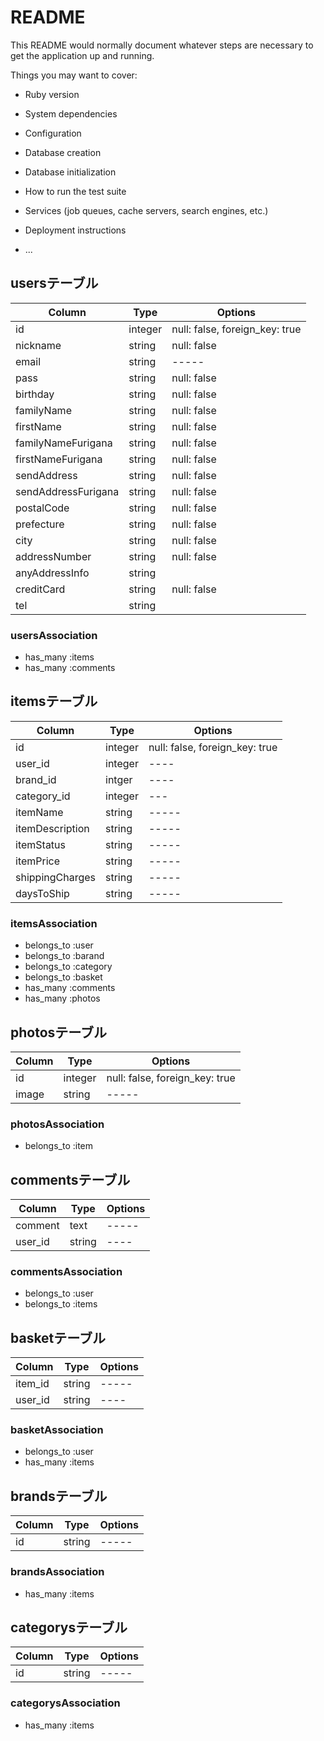 # README

This README would normally document whatever steps are necessary to get the
application up and running.

Things you may want to cover:

* Ruby version

* System dependencies

* Configuration

* Database creation

* Database initialization

* How to run the test suite

* Services (job queues, cache servers, search engines, etc.)

* Deployment instructions

* ...

## usersテーブル
|Column|Type|Options|
|------|----|-------|
|id|integer|null: false, foreign_key: true|
|nickname|string|null: false|
|email|string|-----|
|pass|string|null: false|
|birthday|string|null: false|
|familyName|string|null: false|
|firstName|string|null: false|
|familyNameFurigana|string|null: false|
|firstNameFurigana|string|null: false|
|sendAddress|string|null: false|
|sendAddressFurigana|string|null: false|
|postalCode|string|null: false|
|prefecture|string|null: false|
|city|string|null: false|
|addressNumber|string|null: false|
|anyAddressInfo|string||
|creditCard|string|null: false|
|tel|string||
### usersAssociation
- has_many :items
- has_many :comments

## itemsテーブル
|Column|Type|Options|
|------|----|-------|
|id|integer|null: false, foreign_key: true|
|user_id|integer|----|
|brand_id|intger|----|
|category_id|integer|---|
|itemName|string|-----|
|itemDescription|string|-----|
|itemStatus|string|-----|
|itemPrice|string|-----|
|shippingCharges|string|-----|
|daysToShip|string|-----|
### itemsAssociation
- belongs_to :user
- belongs_to :barand
- belongs_to :category
- belongs_to :basket
- has_many :comments
- has_many :photos

## photosテーブル
|Column|Type|Options|
|------|----|-------|
|id|integer|null: false, foreign_key: true|
|image|string|-----|
### photosAssociation
- belongs_to :item

## commentsテーブル
|Column|Type|Options|
|------|----|-------|
|comment|text|-----|
|user_id|string|----|
### commentsAssociation
- belongs_to :user
- belongs_to :items

## basketテーブル
|Column|Type|Options|
|------|----|-------|
|item_id|string|-----|
|user_id|string|----|
### basketAssociation
- belongs_to :user
- has_many :items

## brandsテーブル
|Column|Type|Options|
|------|----|-------|
|id|string|-----|
### brandsAssociation
- has_many :items

## categorysテーブル
|Column|Type|Options|
|------|----|-------|
|id|string|-----|
### categorysAssociation
- has_many :items